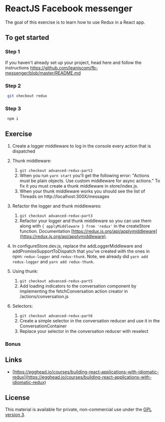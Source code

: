 # ReactJS Facebook messenger

The goal of this exercise is to learn how to use Redux in a React app.

## To get started

### Step 1

If you haven't already set up your project, head here and follow the instructions https://github.com/leanjscom/fb-messenger/blob/master/README.md


### Step 2
```sh
 git checkout redux
 ```

### Step 3
```sh
 npm i
 ```

## Exercise

1) Create a logger middleware to log in the console every action that is dispatched

2) Thunk middleware:
	1. `git checkout advanced-redux-part2`
	2. When you run `yarn start` you'll get the following error: "Actions must be plain objects. Use custom middleware for async actions." To fix it you must create a thunk middleware in store/index.js.
	3. When your thunk middleware works you should see the list of Threads on http://localhost:300X/messages

3) Refactor the logger and thunk middlewares:
	1. `git checkout advanced-redux-part3`
	2. Refactor your logger and thunk middleware so you can use them along with `{ applyMiddleware } from 'redux'` in the createStore function. Documentation [https://redux.js.org/api/applymiddleware](https://redux.js.org/api/applymiddleware).

4) In configureStore.dev.js, replace the addLoggerMiddleware and addPromiseSupportToDispatch that you've created with the ones in npm: `redux-logger` and `redux-thunk`. Note, we already did `yarn add redux-logger` and `yarn add redux-thunk`.

5) Using thunk:
	1. `git checkout advanced-redux-part5`
	2. Add loading indicators to the conversation component by implementing the fetchConversation action creator in /actions/conversation.js

6) Selectors:
	1. `git checkout advanced-redux-part6`
	2. Create a simple selector in the conversation reducer and use it in the ConversationContainer
	3. Replace your selector in the conversation reducer with reselect

### Bonus

## Links

- [https://egghead.io/courses/building-react-applications-with-idiomatic-redux](https://egghead.io/courses/building-react-applications-with-idiomatic-redux)

## License

This material is available for private, non-commercial use under the [GPL version 3](http://www.gnu.org/licenses/gpl-3.0-standalone.html).
